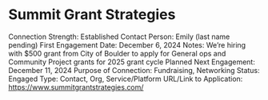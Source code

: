 # Summit Grant Strategies

Connection Strength: Established
Contact Person: Emily (last name pending)
First Engagement Date: December 6, 2024
Notes: We’re hiring with $500 grant from City of Boulder to apply for General ops and Community Project grants for 2025 grant cycle
Planned Next Engagement: December 11, 2024
Purpose of Connection: Fundraising, Networking
Status: Engaged
Type: Contact, Org, Service/Platform
URL/Link to Application: https://www.summitgrantstrategies.com/